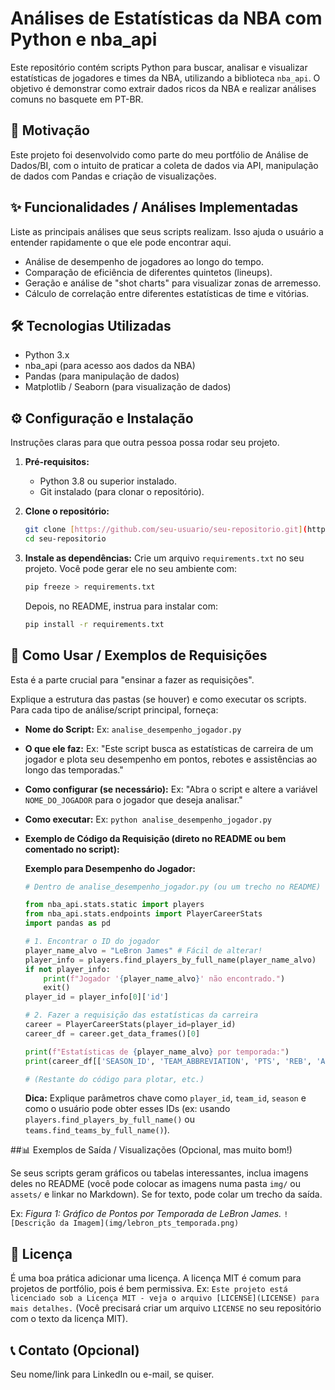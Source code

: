 # Análises de Estatísticas da NBA com Python e nba_api

Este repositório contém scripts Python para buscar, analisar e visualizar estatísticas de jogadores e times da NBA, utilizando a biblioteca `nba_api`. O objetivo é demonstrar como extrair dados ricos da NBA e realizar análises comuns no basquete em PT-BR.

## 🎯 Motivação 

Este projeto foi desenvolvido como parte do meu portfólio de Análise de Dados/BI, com o intuito de praticar a coleta de dados via API, manipulação de dados com Pandas e criação de visualizações.

## ✨ Funcionalidades / Análises Implementadas

Liste as principais análises que seus scripts realizam. Isso ajuda o usuário a entender rapidamente o que ele pode encontrar aqui.
* Análise de desempenho de jogadores ao longo do tempo.
* Comparação de eficiência de diferentes quintetos (lineups).
* Geração e análise de "shot charts" para visualizar zonas de arremesso.
* Cálculo de correlação entre diferentes estatísticas de time e vitórias.

## 🛠️ Tecnologias Utilizadas

* Python 3.x
* nba_api (para acesso aos dados da NBA)
* Pandas (para manipulação de dados)
* Matplotlib / Seaborn (para visualização de dados)

## ⚙️ Configuração e Instalação

Instruções claras para que outra pessoa possa rodar seu projeto.

1.  **Pré-requisitos:**
    * Python 3.8 ou superior instalado.
    * Git instalado (para clonar o repositório).

2.  **Clone o repositório:**
    ```bash
    git clone [https://github.com/seu-usuario/seu-repositorio.git](https://github.com/seu-usuario/seu-repositorio.git)
    cd seu-repositorio
    ```

3.  **Instale as dependências:**
    Crie um arquivo `requirements.txt` no seu projeto. Você pode gerar ele no seu ambiente com:
    ```bash
    pip freeze > requirements.txt
    ```
    Depois, no README, instrua para instalar com:
    ```bash
    pip install -r requirements.txt
    ```

## 🚀 Como Usar / Exemplos de Requisições

Esta é a parte crucial para "ensinar a fazer as requisições".

Explique a estrutura das pastas (se houver) e como executar os scripts. Para cada tipo de análise/script principal, forneça:

* **Nome do Script:** Ex: `analise_desempenho_jogador.py`
* **O que ele faz:** Ex: "Este script busca as estatísticas de carreira de um jogador e plota seu desempenho em pontos, rebotes e assistências ao longo das temporadas."
* **Como configurar (se necessário):** Ex: "Abra o script e altere a variável `NOME_DO_JOGADOR` para o jogador que deseja analisar."
* **Como executar:** Ex: `python analise_desempenho_jogador.py`
* **Exemplo de Código da Requisição (direto no README ou bem comentado no script):**

    **Exemplo para Desempenho do Jogador:**
    ```python
    # Dentro de analise_desempenho_jogador.py (ou um trecho no README)

    from nba_api.stats.static import players
    from nba_api.stats.endpoints import PlayerCareerStats
    import pandas as pd

    # 1. Encontrar o ID do jogador
    player_name_alvo = "LeBron James" # Fácil de alterar!
    player_info = players.find_players_by_full_name(player_name_alvo)
    if not player_info:
        print(f"Jogador '{player_name_alvo}' não encontrado.")
        exit()
    player_id = player_info[0]['id']

    # 2. Fazer a requisição das estatísticas da carreira
    career = PlayerCareerStats(player_id=player_id)
    career_df = career.get_data_frames()[0]

    print(f"Estatísticas de {player_name_alvo} por temporada:")
    print(career_df[['SEASON_ID', 'TEAM_ABBREVIATION', 'PTS', 'REB', 'AST']].head())

    # (Restante do código para plotar, etc.)
    ```
    **Dica:** Explique parâmetros chave como `player_id`, `team_id`, `season` e como o usuário pode obter esses IDs (ex: usando `players.find_players_by_full_name()` ou `teams.find_teams_by_full_name()`).

##📊 Exemplos de Saída / Visualizações (Opcional, mas muito bom!)

Se seus scripts geram gráficos ou tabelas interessantes, inclua imagens deles no README (você pode colocar as imagens numa pasta `img/` ou `assets/` e linkar no Markdown). Se for texto, pode colar um trecho da saída.

Ex:
*Figura 1: Gráfico de Pontos por Temporada de LeBron James.*
`![Descrição da Imagem](img/lebron_pts_temporada.png)`

## 📜 Licença

É uma boa prática adicionar uma licença. A licença MIT é comum para projetos de portfólio, pois é bem permissiva.
Ex: `Este projeto está licenciado sob a Licença MIT - veja o arquivo [LICENSE](LICENSE) para mais detalhes.`
(Você precisará criar um arquivo `LICENSE` no seu repositório com o texto da licença MIT).

## 📞 Contato (Opcional)

Seu nome/link para LinkedIn ou e-mail, se quiser.
